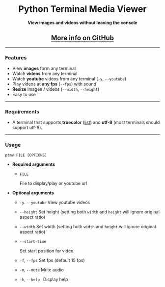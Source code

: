 <p align="center">
    <h1 align="center"><b>Python Terminal Media Viewer</b></h1>
    <p align="center"><b>View images and videos without leaving the console</b></p>
	<h2 align="center"><a href="https://github.com/kal39/ptmv">More info on GitHub</a></h2>
</p>




----

### Features

* View **images** form any terminal
* Watch **videos** from any terminal
* Watch **youtube** videos from any terminal (`-y`, `--youtube`)
* Play videos at **any fps** (`--fps`) with sound
* **Resize** images / videos (`--width`, `--height`)
* Easy to use

----

### Requirements

* A terminal that supports **truecolor** ([list](https://gist.github.com/XVilka/8346728)) and **utf-8** (most terminals should support utf-8).

----

### Usage

```shell
ptmv FILE [OPTIONS]
```

* **Required arguments**  

    * `FILE`

        File to display/play or youtube url

* **Optional arguments**  

  * `-y`. `--youtube` 
    View youtube videos

  * `--height` 
    Set height (setting both `width` and `height` will ignore original aspect ratio)

  * `--width` 
    Set width (setting both `width` and `height` will ignore original aspect ratio)

  * `--start-time`
    
    Set start position for video.

  * `-f`, `--fps` 
    Set fps (default 15 fps)

  * `-m`, `--mute` 
    Mute audio

  * `-h`, `--help ` 
    Display help
